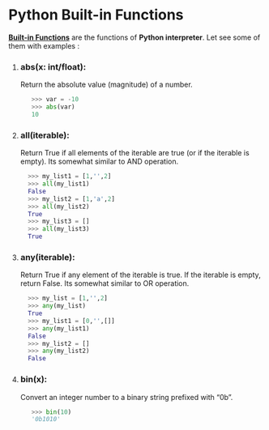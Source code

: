 # Python Built-in Functions
**[Built-in Functions](https://docs.python.org/3/library/functions.html#built-in-funcs)** are the functions of **Python interpreter**. Let see some of them with examples :

1. ### **abs(x: int/float)**:
   Return the absolute value (magnitude) of a number.
   ```python
      >>> var = -10
      >>> abs(var)
      10 
    ```

2. ### **all(iterable)**:
    Return True if all elements of the iterable are true (or if the iterable is empty).
    Its somewhat similar to AND operation.
    ``` python
      >>> my_list1 = [1,'',2]
      >>> all(my_list1)
      False
      >>> my_list2 = [1,'a',2]
      >>> all(my_list2)        
      True
      >>> my_list3 = []        
      >>> all(my_list3) 
      True
    ```

3. ### **any(iterable)**:
    Return True if any element of the iterable is true. If the iterable is empty, return False.
    Its somewhat similar to OR operation.
    ``` python
      >>> my_list = [1,'',2]
      >>> any(my_list)
      True
      >>> my_list1 = [0,'',[]]
      >>> any(my_list1)
      False
      >>> my_list2 = []        
      >>> any(my_list2) 
      False
    ```
    
4. ### **bin(x)**:
   Convert an integer number to a binary string prefixed with “0b”.
   ```python
      >>> bin(10)
      '0b1010'
    ```
